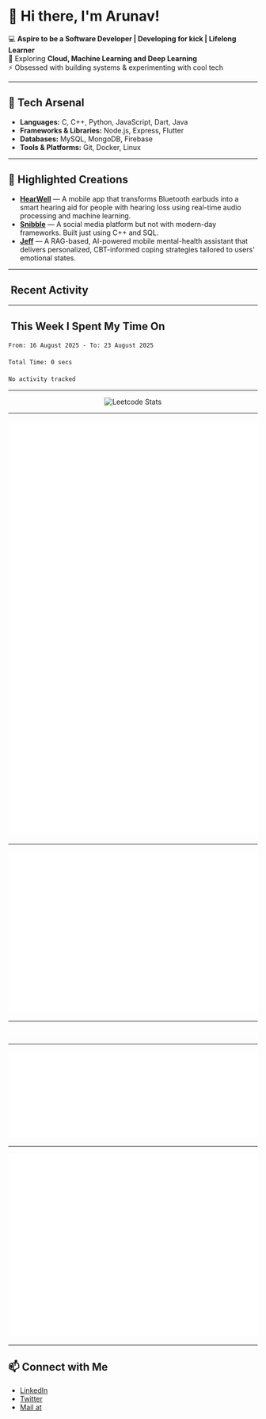 # 👋 Hi there, I'm Arunav!

💻 **Aspire to be a Software Developer | Developing for kick | Lifelong Learner**  
🌱 Exploring **Cloud, Machine Learning and Deep Learning**  
⚡ Obsessed with building systems & experimenting with cool tech 

---

## 🚀 Tech Arsenal
- **Languages:** C, C++, Python, JavaScript, Dart, Java  
- **Frameworks & Libraries:** Node.js, Express, Flutter  
- **Databases:** MySQL, MongoDB, Firebase  
- **Tools & Platforms:** Git, Docker, Linux  

---

## 🌟 Highlighted Creations
- [**HearWell**](https://github.com/Arunav47/hear-well) — A mobile app that transforms Bluetooth earbuds into a smart hearing aid for people with hearing loss using real-time audio processing and machine learning.
- [**Snibble**](https://github.com/Arunav47/Snibble) — A social media platform but not with modern-day frameworks. Built just using C++ and SQL.
- [**Jeff**](https://github.com/Arunav47/Jeff_FrontEnd) — A RAG-based, AI-powered mobile mental-health assistant that delivers personalized, CBT-informed coping strategies tailored to users' emotional states.

---

## ​ Recent Activity
<!--START_SECTION:activity-->
<!--END_SECTION:activity-->

---

## ​ This Week I Spent My Time On
<!--START_SECTION:waka-->

```txt
From: 16 August 2025 - To: 23 August 2025

Total Time: 0 secs

No activity tracked
```

<!--END_SECTION:waka-->

<div align="center">

<hr/>

![Leetcode Stats](https://leetcard.jacoblin.cool/ARUNAV3907C?ext=activity)

<hr/>

![GitHub Metrics](./metrics.svg)

<hr/>

![Contribution Graphs](./contributions.svg)

<hr/>

![Lines of Code](./loc.svg)

<hr/>

![Languages](./languages.svg)

<hr/>

![Habits](./habits.svg)

<hr/>

<!--START_SECTION:metrics-->
<!--END_SECTION:metrics-->

</div>

## 📫 Connect with Me
- [LinkedIn](https://www.linkedin.com/in/arunav-borthakur-439017258/)  
- [Twitter](https://www.facebook.com/profile.php?id=100088079942625)  
- [Mail at](mailto:arunavborthakur2020@egmail.com)  
